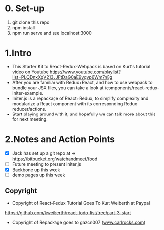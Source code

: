 # 0. Set-up
1. git clone this repo
2. npm install
3. npm run serve and see localhost:3000

# 1.Intro
- This Starter Kit to React-Redux-Webpack is based on Kurt's tutorial video on Youtube
https://www.youtube.com/playlist?list=PLQDnxXqV213JJFtDaG0aE9vqvp6Wm7nBg
- After you are familiar with Redux+React, and how to use webpack to bundle your JSX files, you can take a look at /components/react-redux-initer-example.
- <a>Initer.js</a> is a repackage of React+Redux, to simplify complexity and modularize a React component with its corresponding Redux reducer/actions.
- Start playing around with it, and hopefully we can talk more about this for next meeting.

# 2.Notes and Action Points
- [x] Jack has set up a git repo at -> https://bitbucket.org/watchandmeet/food
- [ ] Future meeting to present initer.js
- [x] Backbone up this week
- [ ] demo pages up this week

## Copyright
- Copyright of React-Redux Tutorial Goes To Kurt Weiberth at Paypal

https://github.com/kweiberth/react-todo-list/tree/part-3-start

- Copyright of Repackage goes to gazcn007 (www.carlrocks.com)